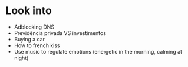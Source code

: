 # Look into

* Adblocking DNS
* Previdência privada VS investimentos
* Buying a car
* How to french kiss
* Use music to regulate emotions (energetic in the morning, calming at night)